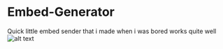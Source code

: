 # Embed-Generator

Quick little embed sender that i made when i was bored works quite well
![alt text](https://gyazo.com/d14a2c0ac2e097fc1bdaa553128fd1e6)

